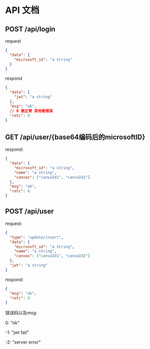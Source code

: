 # API 文档

## POST /api/login

request

```json
{
  "data": {
    "microsoft_id": "a string"
  }
}
```

respond

```json
{
  "data": {
    "jwt": "a string"
  },
  "msg": "ok",
  // 0 是正常 其他是错误
  "retc": 0
}
```

## GET /api/user/{base64编码后的microsoftID}

respond:

```json
{
  "data": {
    "microsoft_id": "a string",
    "name": "a string",
    "canvas": ["canvaId1", "canvaId2"]
  },
  "msg": "ok",
  "retc": 0
}
```

## POST /api/user

request:

```json
{
  "type": "update/insert",
  "data": {
    "microsoft_id": "a string",
    "name": "a string",
    "canvas": ["canvaId1", "canvaId2"]
  },
  "jwt": "a string"
}
```

respond:

```json
{
  "msg": "ok",
  "retc": 0
}
```

错误码以及msg:

0: "ok"

-1: "jwt fail"

-2: "server error"